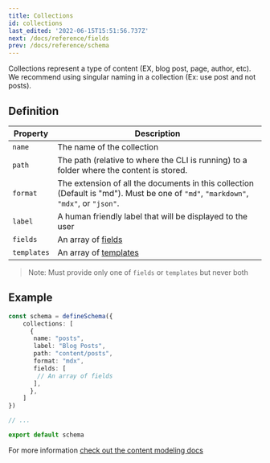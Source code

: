 ```yaml
---
title: Collections
id: collections
last_edited: '2022-06-15T15:51:56.737Z'
next: /docs/reference/fields
prev: /docs/reference/schema
---
```



Collections represent a type of content (EX, blog post, page, author, etc). We recommend using singular naming in a collection (Ex: use post and not posts).

## Definition


| Property     | Description              |
|--------------|--------------------------|
| `name` | The name of the collection |
| `path` | The path (relative to where the CLI is running) to a folder where the content is stored. |
| `format` | The extension of all the documents in this collection (Default is "md"). Must be one of `"md"`, `"markdown"`, `"mdx"`, or `"json"`. |
| `label` | A human friendly label that will be displayed to the user|
| `fields` | An array of [fields](/docs/reference/fields/) |
| `templates` | An array of [templates](/docs/reference/templates/) |

> Note: Must provide only one of `fields` or `templates` but never both

## Example

```ts
const schema = defineSchema({
    collections: [
      {
       name: "posts",
       label: "Blog Posts",
       path: "content/posts",
       format: "mdx",
       fields: [
        // An array of fields
       ],
      },
    ]
}) 

// ...

export default schema
```


For more information [check out the content modeling docs](/docs/schema/)
